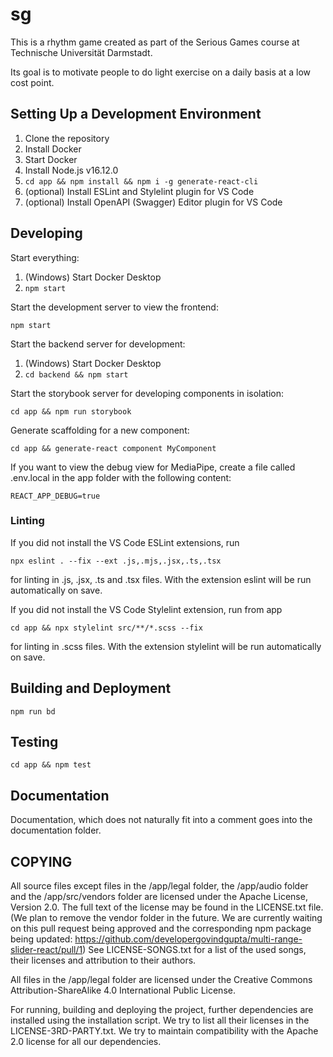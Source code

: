 # sg

This is a rhythm game created as part of the Serious Games course at Technische Universität Darmstadt.

Its goal is to motivate people to do light exercise on a daily basis at a low cost point.

## Setting Up a Development Environment

1. Clone the repository
2. Install Docker
3. Start Docker
4. Install Node.js v16.12.0
5. ```cd app && npm install && npm i -g generate-react-cli```
6. (optional) Install ESLint and Stylelint plugin for VS Code
7. (optional) Install OpenAPI (Swagger) Editor plugin for VS Code

## Developing

Start everything:

1. (Windows) Start Docker Desktop
2. `npm start`

Start the development server to view the frontend:

```npm start```

Start the backend server for development:

1. (Windows) Start Docker Desktop
2. ```cd backend && npm start```

Start the storybook server for developing components in isolation:

```cd app && npm run storybook```

Generate scaffolding for a new component:

```cd app && generate-react component MyComponent```

If you want to view the debug view for MediaPipe, create a file called .env.local in the app folder with the following content:

```
REACT_APP_DEBUG=true
```

### Linting

If you did not install the VS Code ESLint extensions, run

```npx eslint . --fix --ext .js,.mjs,.jsx,.ts,.tsx```

for linting in .js, .jsx, .ts and .tsx files. With the extension eslint will be run automatically on save.

If you did not install the VS Code Stylelint extension, run from app

```cd app && npx stylelint src/**/*.scss --fix```

for linting in .scss files. With the extension stylelint will be run automatically on save.

## Building and Deployment

```npm run bd```

## Testing

```cd app && npm test```

## Documentation

Documentation, which does not naturally fit into a comment goes into the documentation folder.

## COPYING

All source files except files in the /app/legal folder, the /app/audio folder and the /app/src/vendors folder are licensed under the Apache License, Version 2.0. The full text of the license may be found in the LICENSE.txt file. (We plan to remove the vendor folder in the future. We are currently waiting on this pull request being approved and the corresponding npm package being updated: https://github.com/developergovindgupta/multi-range-slider-react/pull/1) See LICENSE-SONGS.txt for a list of the used songs, their licenses and attribution to their authors.

All files in the /app/legal folder are licensed under the Creative Commons Attribution-ShareAlike 4.0 International Public License.

For running, building and deploying the project, further dependencies are installed using the installation script. We try to list all their licenses in the LICENSE-3RD-PARTY.txt. We try to maintain compatibility with the Apache 2.0 license for all our dependencies.